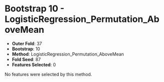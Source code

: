 # Bootstrap 10 - LogisticRegression_Permutation_AboveMean

- **Outer Fold**: 37
- **Bootstrap**: 10
- **Method**: LogisticRegression_Permutation_AboveMean
- **Fold Seed**: 87
- **Features Selected**: 0

No features were selected by this method.
